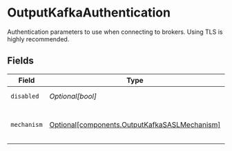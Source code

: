 # OutputKafkaAuthentication

Authentication parameters to use when connecting to brokers. Using TLS is highly recommended.


## Fields

| Field                                                                                                | Type                                                                                                 | Required                                                                                             | Description                                                                                          |
| ---------------------------------------------------------------------------------------------------- | ---------------------------------------------------------------------------------------------------- | ---------------------------------------------------------------------------------------------------- | ---------------------------------------------------------------------------------------------------- |
| `disabled`                                                                                           | *Optional[bool]*                                                                                     | :heavy_minus_sign:                                                                                   | Enable Authentication                                                                                |
| `mechanism`                                                                                          | [Optional[components.OutputKafkaSASLMechanism]](../../models/components/outputkafkasaslmechanism.md) | :heavy_minus_sign:                                                                                   | SASL authentication mechanism to use.                                                                |